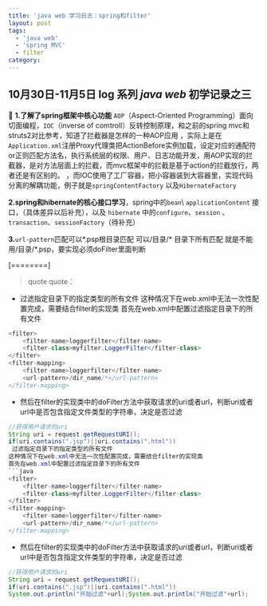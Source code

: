 ```yaml
---
title: 'java web 学习日志：spring和filter'
layout: post
tags:
  - 'java web'
  - 'spring MVC'
  - filter
category: 
---
```

10月30日-11月5日 log 系列
*java web* 初学记录之三
-----------------------
:shower:
**1.了解了spring框架中核心功能**
`AOP`（Aspect-Oriented Programming）面向切面编程，`IOC`（inverse of comtroll）反转控制原理，和之前的spring mvc和struts2对比参考，知道了拦截器是怎样的一种AOP应用
，实际上是在`Application.xml`注册Proxy代理类把ActionBefore实例加载，设定对应的通配符or正则匹配方法名，执行系统层的权限、用户、日志功能开发，用AOP实现的拦截器，是对方法层面上的拦截，而mvc框架中的拦截是基于action的拦截放行，两者还是有区别的。
，而IOC使用了工厂容器，把小容器装到大容器里，实现代码分离的解耦功能，例子就是`springContentFactory` 以及`HibernateFactory`

**2.spring和hibernate的核心接口学习**，spring中的`bean`\ `applicationContent` 接口，（具体差异以后补充），以及 `hibernate` 中的`configure`、`session` 、 `transaction`、`sessionFactory`（待补充）

**3.**`url-pattern`匹配可以*.psp根目录匹配	可以/目录/* 目录下所有匹配
就是不能用/目录/*.psp，要实现必须doFilter里面判断

[========]

> quote quote：

-  过滤指定目录下的指定类型的所有文件
这种情况下在web.xml中无法一次性配置完成，需要结合filter的实现类
首先在web.xml中配置过滤指定目录下的所有文件

```java
<filter>
    <filter-name>loggerfilter</filter-name>
    <filter-class>myfilter.LoggerFilter</filter-class>
</filter>
<filter-mapping>
    <filter-name>loggerfilter</filter-name>
    <url-pattern>/dir_name/*</url-pattern>
</filter-mapping>
```
- 然后在filter的实现类中的doFilter方法中获取请求的uri或者url，判断uri或者url中是否包含指定文件类型的字符串，决定是否过滤
```java
//获得用户请求的uri
String uri = request.getRequestURI();
if(uri.contains(".jsp")||uri.contains(".html"))
 过滤指定目录下的指定类型的所有文件
这种情况下在web.xml中无法一次性配置完成，需要结合filter的实现类
首先在web.xml中配置过滤指定目录下的所有文件
```java
<filter>
    <filter-name>loggerfilter</filter-name>
    <filter-class>myfilter.LoggerFilter</filter-class>
</filter>
<filter-mapping>
    <filter-name>loggerfilter</filter-name>
    <url-pattern>/dir_name/*</url-pattern>
</filter-mapping>
```
- 然后在filter的实现类中的doFilter方法中获取请求的uri或者url，判断uri或者url中是否包含指定文件类型的字符串，决定是否过滤
```java
//获得用户请求的uri
String uri = request.getRequestURI();
if(uri.contains(".jsp")||uri.contains(".html"))
System.out.println("开始过滤"+url);System.out.println("开始过滤"+url);
```


